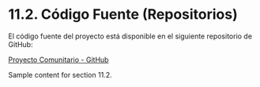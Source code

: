 # 11.2. Código Fuente (Repositorios)

El código fuente del proyecto está disponible en el siguiente repositorio de GitHub:

[Proyecto Comunitario - GitHub](https://github.com/elMichiSchrodinger/ProyectoComunitario.git)

Sample content for section 11.2.